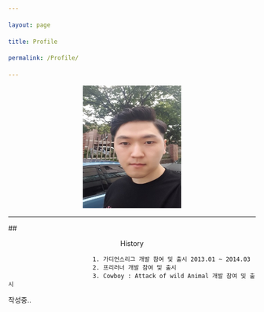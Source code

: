 ```yaml
---

layout: page

title: Profile

permalink: /Profile/

---
```


<!-- <img src="{{ site.baseurl }}/assets/profile_photo.jpg" title="Profile Picture" class="profile"> -->

<Center><img src="assets/profile_photo.jpg" width="200" height="250"></Center>

---

##<Center> History</Center>

```
                        1. 가디언스리그 개발 참여 및 출시 2013.01 ~ 2014.03
                        2. 프리러너 개발 참여 및 출시
                        3. Cowboy : Attack of wild Animal 개발 참여 및 출시
```

작성중..
